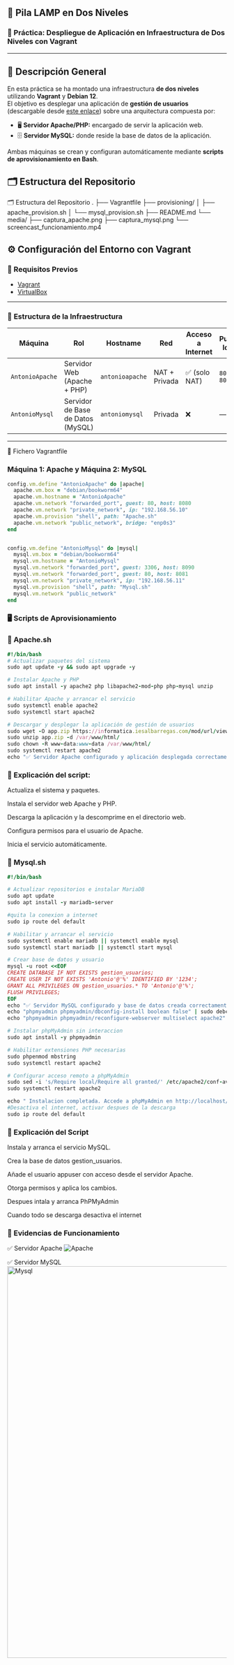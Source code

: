 ## 🧱 **Pila LAMP en Dos Niveles**
### 🚀 Práctica: Despliegue de Aplicación en Infraestructura de Dos Niveles con Vagrant

----

## 📘 **Descripción General**

En esta práctica se ha montado una infraestructura **de dos niveles** utilizando **Vagrant** y **Debian 12**.  
El objetivo es desplegar una aplicación de **gestión de usuarios** (descargable desde [este enlace](https://informatica.iesalbarregas.com/mod/url/view.php?id=4382)) sobre una arquitectura compuesta por:

- 🖥️ **Servidor Apache/PHP:** encargado de servir la aplicación web.  
- 🗄️ **Servidor MySQL:** donde reside la base de datos de la aplicación.

Ambas máquinas se crean y configuran automáticamente mediante **scripts de aprovisionamiento en Bash**.



## 🗂️ **Estructura del Repositorio**


🗂️ Estructura del Repositorio
.
├── Vagrantfile
├── provisioning/
│   ├── apache_provision.sh
│   └── mysql_provision.sh
├── README.md
└── media/
    ├── captura_apache.png
    ├── captura_mysql.png
    └── screencast_funcionamiento.mp4

## ⚙️ **Configuración del Entorno con Vagrant**

### 🔧 Requisitos Previos

- [Vagrant](https://developer.hashicorp.com/vagrant/downloads)  
- [VirtualBox](https://www.virtualbox.org/)  


---


### 🧩 **Estructura de la Infraestructura**

| Máquina          | Rol                               | Hostname        | Red             | Acceso a Internet | Puerto local |
|------------------|------------------------------------|-----------------|-----------------|------------------|---------------|
| `AntonioApache`  | Servidor Web (Apache + PHP)        | `antonioapache` | NAT + Privada   | ✅ (solo NAT)     | `8080 → 80`   |
| `AntonioMysql`   | Servidor de Base de Datos (MySQL)  | `antoniomysql`  | Privada         | ❌                | —             |

---

🧱 Fichero Vagrantfile
  ### Máquina 1: Apache y Máquina 2: MySQL
  ```ruby
config.vm.define "AntonioApache" do |apache|
    apache.vm.box = "debian/bookworm64"
    apache.vm.hostname = "AntonioApache"
    apache.vm.network "forwarded_port", guest: 80, host: 8080
    apache.vm.network "private_network", ip: "192.168.56.10"
    apache.vm.provision "shell", path: "Apache.sh"
    apache.vm.network "public_network", bridge: "enp0s3"
  end


  config.vm.define "AntonioMysql" do |mysql|
    mysql.vm.box = "debian/bookworm64"
    mysql.vm.hostname = "AntonioMysql"
    mysql.vm.network "forwarded_port", guest: 3306, host: 8090
    mysql.vm.network "forwarded_port", guest: 80, host: 8081
    mysql.vm.network "private_network", ip: "192.168.56.11"
    mysql.vm.provision "shell", path: "Mysql.sh"
    mysql.vm.network "public_network"
  end


```

### 🖥️  Scripts de Aprovisionamiento

### 🔹 Apache.sh
 ```ruby
#!/bin/bash
# Actualizar paquetes del sistema
sudo apt update -y && sudo apt upgrade -y

# Instalar Apache y PHP
sudo apt install -y apache2 php libapache2-mod-php php-mysql unzip

# Habilitar Apache y arrancar el servicio
sudo systemctl enable apache2
sudo systemctl start apache2

# Descargar y desplegar la aplicación de gestión de usuarios
sudo wget -O app.zip https://informatica.iesalbarregas.com/mod/url/view.php?id=4382 
sudo unzip app.zip -d /var/www/html/
sudo chown -R www-data:www-data /var/www/html/
sudo systemctl restart apache2
echo "✅ Servidor Apache configurado y aplicación desplegada correctamente."
```

### 📘 Explicación del script:

Actualiza el sistema y paquetes.

Instala el servidor web Apache y PHP.

Descarga la aplicación y la descomprime en el directorio web.

Configura permisos para el usuario de Apache.

Inicia el servicio automáticamente.

### 🔹 Mysql.sh
 ```ruby
#!/bin/bash

# Actualizar repositorios e instalar MariaDB
sudo apt update
sudo apt install -y mariadb-server

#quita la conexion a internet
sudo ip route del default

# Habilitar y arrancar el servicio 
sudo systemctl enable mariadb || systemctl enable mysql
sudo systemctl start mariadb || systemctl start mysql

# Crear base de datos y usuario
mysql -u root <<EOF
CREATE DATABASE IF NOT EXISTS gestion_usuarios;
CREATE USER IF NOT EXISTS 'Antonio'@'%' IDENTIFIED BY '1234';
GRANT ALL PRIVILEGES ON gestion_usuarios.* TO 'Antonio'@'%';
FLUSH PRIVILEGES;
EOF
echo "✅ Servidor MySQL configurado y base de datos creada correctamente."
echo "phpmyadmin phpmyadmin/dbconfig-install boolean false" | sudo debconf-set-selections
echo "phpmyadmin phpmyadmin/reconfigure-webserver multiselect apache2" | sudo debconf-set-selections

# Instalar phpMyAdmin sin interaccion
sudo apt install -y phpmyadmin

# Habilitar extensiones PHP necesarias
sudo phpenmod mbstring
sudo systemctl restart apache2

# Configurar acceso remoto a phpMyAdmin 
sudo sed -i 's/Require local/Require all granted/' /etc/apache2/conf-available/phpmyadmin.conf
sudo systemctl restart apache2

echo " Instalacion completada. Accede a phpMyAdmin en http://localhost/phpmyadmin "
#Desactiva el internet, activar despues de la descarga
sudo ip route del default

```
### 📘 Explicación del Script

Instala y arranca el servicio MySQL.

Crea la base de datos gestion_usuarios.

Añade el usuario appuser con acceso desde el servidor Apache.

Otorga permisos y aplica los cambios.

Despues intala y arranca PhPMyAdmin

Cuando todo se descarga desactiva el internet

### 📸 Evidencias de Funcionamiento

✅ Servidor Apache
![Apache](https://github.com/user-attachments/assets/2b3fac5f-bc04-4c4a-97e5-8609877323fb)


✅ Servidor MySQL
<img width="1897" height="897" alt="Mysql" src="https://github.com/user-attachments/assets/967bc237-9953-41c8-b22e-7ace862b1605" />
